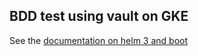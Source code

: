 ## BDD test using vault on GKE

See the [documentation on helm 3 and boot](https://jenkins-x.io/docs/labs/boot/) 

